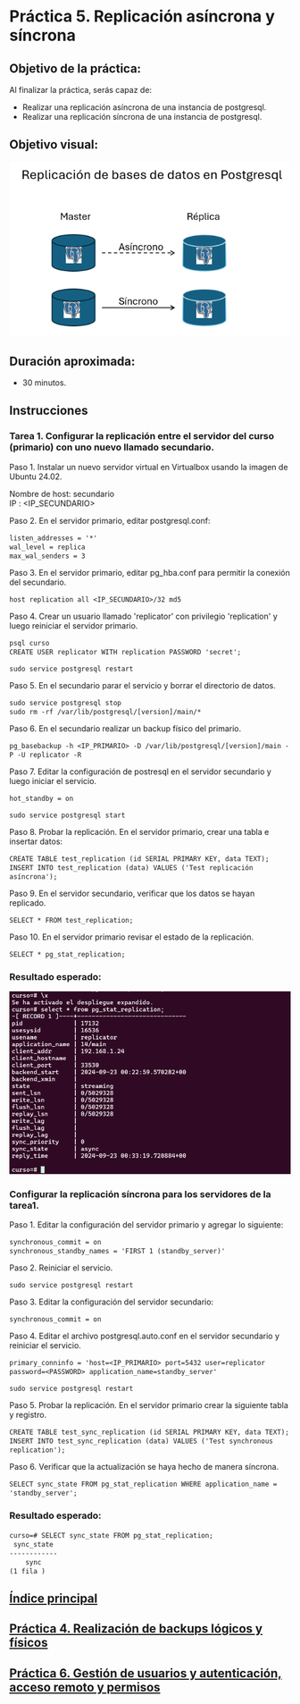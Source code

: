 # Práctica 5. Replicación asíncrona y síncrona

## Objetivo de la práctica:

Al finalizar la práctica, serás capaz de:

- Realizar una replicación asíncrona de una instancia de postgresql.
- Realizar una replicación síncrona de una instancia de postgresql.

## Objetivo visual:

![diagrama1](../images/lab5/img1.png)

## Duración aproximada:

- 30 minutos.

## Instrucciones 

### Tarea 1. Configurar la replicación entre el servidor del curso (primario) con uno nuevo llamado secundario.

Paso 1. Instalar un nuevo servidor virtual en Virtualbox usando la imagen de Ubuntu 24.02.

Nombre de host: secundario <br>
IP : <IP_SECUNDARIO>

Paso 2. En el servidor primario, editar postgresql.conf:

```shell
listen_addresses = '*'
wal_level = replica
max_wal_senders = 3
```

Paso 3. En el servidor primario, editar pg_hba.conf para permitir la conexión del secundario.

```shell
host replication all <IP_SECUNDARIO>/32 md5
```

Paso 4. Crear un usuario llamado 'replicator' con privilegio 'replication' y luego reiniciar el servidor primario.

```shell
psql curso
CREATE USER replicator WITH replication PASSWORD 'secret';
```

```shell
sudo service postgresql restart
```

Paso 5. En el secundario parar el servicio y borrar el directorio de datos.

```shell
sudo service postgresql stop
sudo rm -rf /var/lib/postgresql/[version]/main/*
```

Paso 6. En el secundario realizar un backup físico del primario.

```shell
pg_basebackup -h <IP_PRIMARIO> -D /var/lib/postgresql/[version]/main -P -U replicator -R
```

Paso 7. Editar la configuración de postresql en el servidor secundario y luego iniciar el servicio.

```shell
hot_standby = on
```

```shell
sudo service postgresql start
```

Paso 8. Probar la replicación. En el servidor primario, crear una tabla e insertar datos:

```shell
CREATE TABLE test_replication (id SERIAL PRIMARY KEY, data TEXT);
INSERT INTO test_replication (data) VALUES ('Test replicación asíncrona');
```

Paso 9. En el servidor secundario, verificar que los datos se hayan replicado.

```shell
SELECT * FROM test_replication;
```

Paso 10. En el servidor primario revisar el estado de la replicación.

```shell
SELECT * pg_stat_replication;
```

### Resultado esperado:

![imagen resultado](../images/lab5/img3.png)


### Configurar la replicación síncrona para los servidores de la tarea1.

Paso 1. Editar la configuración del servidor primario y agregar lo siguiente:

```shell
synchronous_commit = on
synchronous_standby_names = 'FIRST 1 (standby_server)'
```

Paso 2. Reiniciar el servicio.

```shell
sudo service postgresql restart
```

Paso 3. Editar la configuración del servidor secundario:

```shell
synchronous_commit = on
```

Paso 4. Editar el archivo postgresql.auto.conf en el servidor secundario y reiniciar el servicio.

```shell
primary_conninfo = 'host=<IP_PRIMARIO> port=5432 user=replicator password=<PASSWORD> application_name=standby_server'
```

```shell
sudo service postgresql restart
```

Paso 5. Probar la replicación. En el servidor primario crear la siguiente tabla y registro.

```shell
CREATE TABLE test_sync_replication (id SERIAL PRIMARY KEY, data TEXT);
INSERT INTO test_sync_replication (data) VALUES ('Test synchronous replication');
```

Paso 6. Verificar que la actualización se haya hecho de manera síncrona.

```shell
SELECT sync_state FROM pg_stat_replication WHERE application_name = 'standby_server';
```

### Resultado esperado:
```shell
curso=# SELECT sync_state FROM pg_stat_replication;
 sync_state
------------
    sync
(1 fila )
```

## [Índice principal](../README.md)

## [Práctica 4. Realización de backups lógicos y físicos](./Capítulo4/README.md)

## [Práctica 6. Gestión de usuarios y autenticación, acceso remoto y permisos](./Capítulo6/README.md)
